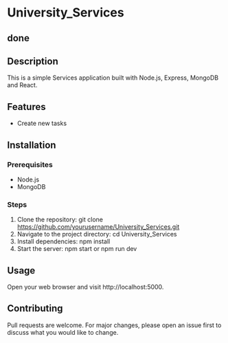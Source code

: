 
# University_Services 
## done
## Description
This is a simple Services application built with Node.js, Express, MongoDB and React.

## Features
- Create new tasks

## Installation

### Prerequisites
- Node.js
- MongoDB

### Steps
1. Clone the repository: git clone https://github.com/yourusername/University_Services.git
2. Navigate to the project directory: cd University_Services
3. Install dependencies: npm install
4. Start the server: npm start or npm run dev 

## Usage
Open your web browser and visit http://localhost:5000.

## Contributing
Pull requests are welcome. For major changes, please open an issue first to discuss what you would like to change.
